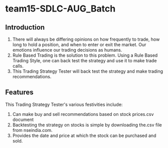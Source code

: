 # team15-SDLC-AUG_Batch

## Introduction
1. There will always be differing opinions on how frequently to trade, how long to hold a position, and when to enter or exit the market. Our emotions influence our trading decisions as humans. <br />
2. Rule Based Trading is the solution to this problem. Using a Rule Based Trading Style, one can back test the strategy and use it to make trade calls.<br />
3. This Trading Strategy Tester will back test the strategy and make trading recommendations.


## Features

This Trading Strategy Tester's various festivities include:

1. Can make buy and sell recommendations based on stock prices.csv document
2. Backtesting the strategy on stocks is simple by downloading the.csv file from nseindia.com.
3. Provides the date and price at which the stock can be purchased and sold.


